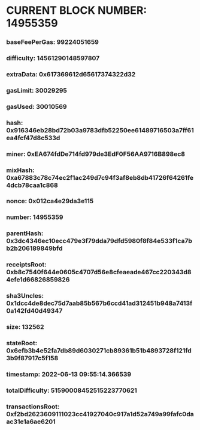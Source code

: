 # CURRENT BLOCK NUMBER: 14955359

### baseFeePerGas: 99224051659
### difficulty: 14561290148597807
### extraData: 0x617369612d65617374322d32
### gasLimit: 30029295
### gasUsed: 30010569
### hash: 0x916346eb28bd72b03a9783dfb52250ee61489716503a7ff61ea4fcf47d8c533d
### miner: 0xEA674fdDe714fd979de3EdF0F56AA9716B898ec8
### mixHash: 0xa67883c78c74ec2f1ac249d7c94f3af8eb8db41726f64261fe4dcb78caa1c868
### nonce: 0x012ca4e29da3e115
### number: 14955359
### parentHash: 0x3dc4346ec10ecc479e3f79dda79dfd5980f8f84e533f1ca7bb2b206189849bfd
### receiptsRoot: 0xb8c7540f644e0605c4707d56e8cfeaeade467cc220343d84efe1d66826859826
### sha3Uncles: 0x1dcc4de8dec75d7aab85b567b6ccd41ad312451b948a7413f0a142fd40d49347
### size: 132562
### stateRoot: 0x6efb3b4e52fa7db89d6030271cb89361b51b4893728f121fd3b9f87917c5f158
### timestamp: 2022-06-13 09:55:14.366539
### totalDifficulty: 51590008452515223770621
### transactionsRoot: 0xf2bd2623609111023cc41927040c917a1d52a749a99fafc0daac31e1a6ae6201
